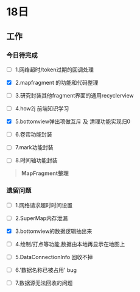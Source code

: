 # 18日





## **工作**



### 今日待完成

- [ ] 1.网络超时/token过期的回调处理

- [x] 2.mapfragment 的功能和代码整理
- [ ] 3.研究封装其他fragment界面的通用recyclerview
- [ ] 4.how2j 前端知识学习
- [x] 5.bottomview弹出项做互斥  及 清理功能实现归0
- [ ] 6.卷帘功能封装
- [ ] 7.mark功能封装
- [ ] 8.时间轴功能封装



> **MapFragment整理**





### 遗留问题

- [ ] 1.网络请求超时时间设置
- [ ] 2.SuperMap内存泄漏
- [x] 3.bottomview的数据逻辑抽出来
- [ ] 4.绘制/打点等功能,数据由本地再显示在地图上
- [ ] 5.DataConnectionInfo 回收不掉
- [ ] 6.'数据名称已被占用' bug
- [ ] 7.数据源无法回收的问题

